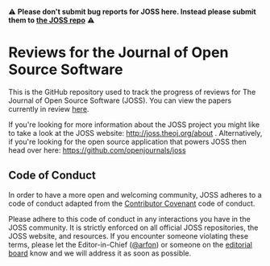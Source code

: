 :warning: **Please don't submit bug reports for JOSS here. Instead please submit them to [the JOSS repo](https://github.com/openjournals/joss/issues)** :warning:

# Reviews for the Journal of Open Source Software

This is the GitHub repository used to track the progress of reviews for The Journal of Open Source Software (JOSS). You can view the papers currently in review [here](https://github.com/openjournals/joss-reviews/issues).

If you're looking for more information about the JOSS project you might like to take a look at the JOSS website: http://joss.theoj.org/about . Alternatively, if you're looking for the open source application that powers JOSS then head over here: https://github.com/openjournals/joss

## Code of Conduct

In order to have a more open and welcoming community, JOSS adheres to a code of conduct adapted from the [Contributor Covenant](http://contributor-covenant.org) code of conduct.

Please adhere to this code of conduct in any interactions you have in the JOSS community. It is strictly enforced on all official JOSS repositories, the JOSS website, and resources. If you encounter someone violating these terms, please let the Editor-in-Chief ([@arfon](https://github.com/arfon)) or someone on the [editorial board](http://joss.theoj.org/about#editorial_board) know and we will address it as soon as possible.
